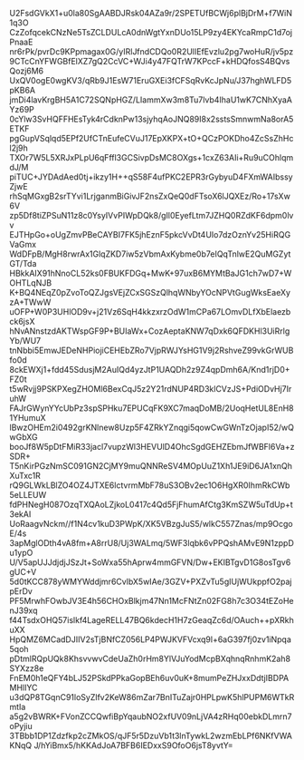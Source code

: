 U2FsdGVkX1+u0la80SgAABDJRsk04AZa9r/2SPETUfBCWj6plBjDrM+f7WiN1q3O
CzZofqcekCNzNe5TsZCLDULcA0dnWgtYxnDUo15LP9zy4EKYcaRmpC1d7ojPnaaE
nr6rPk/pvrDc9KPpmagax0G/yIRlJfndCDQo0R2UlIEfEvzlu2pg7woHuR/jv5pz
9CTcCnYFWGBfElXZ7gQ2CcVC+WJi4y47FQTrW7KPccF+kHDQfosS4BQvsQozj6M6
UxQV0ogE0wgKV3/qRb9J1EsW71EruGXEi3fCFSqRvKcJpNu/J37hghWLFD5pKB6A
jmDi4lavKrgBH5A1C72SQNpHGZ/LIammXw3m8Tu7lvb4IhaU1wK7CNhXyaAYz69P
0cYlw3SvHQFFHEsTyk4rCdknPw13sjyhqAoJNQ89I8x2sstsSmnwmNa8orA5ETKF
pgGupVSqlqd5EPf2UfCTnEufeCVuJ17EpXKPX+tO+QCzPOKDho4ZcSsZhHcl2j9h
TXOr7W5L5XRJxPLpU6qFffl3GCSivpDsMC8OXgs+1cxZ63AIi+Ru9uCOhlqmdJ/M
piTUC+JYDAdAed0tj+ikzy1H++qS58F4ufPKC2EPR3rGybyuD4FXmWAIbssyZjwE
rhSqMGxgB2srTYvi1LrjganmBiGivJF2nsZxQeQ0dFTsoX6lJQXEz/Ro+17sXw6V
zp5Df8tiZPSuN11z8c0YsyIVvPIWpDQk8/gIl0EyefLtm7JZHQ0RZdKF6dpm0lvv
EJTHpGo+oUgZmvPBeCAYBI7FK5jhEznF5pkcVvDt4UIo7dzOznYv25HiRQGVaGmx
WdDFpB/MgH8rwrAx1GlqZKD7iw5zVbmAxKybme0b7eIQqTnlwE2QuMGZytGT/Tda
HBkkAIX91hNnoCL52ks0FBUKFDGq+MwK+97uxB6MYMtBaJG1ch7wD7+WOHTLqNJB
K+BQ4NEqZ0pZvoToQZJgsVEjZCxSGSzQlhqWNbyYOcNPVtGugWksEaeXyzA+TWwW
uOFP+W0P3UHlOD9v+j21Vz6SqH4kkzxrzOdW1mCPa67LOmvDLfXbElaezbck6jsX
hNvANnstzdAKTWspGF9P+BUIaWx+CozAeptaKNW7qDxk6QFDKHl3UiRrlgYb/WU7
tnNbbi5EmwJEDeNHPiojiCEHEbZRo7VjpRWJYsHG1V9j2RshveZ99vkGrWUBfo0d
8ckEWXj1+fdd45SdusjM2AuIQd4yzJtP1UAQDh2z9Z4qpDmh6A/Knd1rjD0+FZ0t
t5wRvjj9PSKPXegZHOMl6BexCqJ5z2Y21rdNUP4RD3klCVzJS+PdiODvHj7IruhW
FAJrGWynYYcUbPz3spSPHku7EPUCqFK9XC7maqDoMB/2UoqHetUL8EnH81YHumuX
lBwzOHEm2i0492grKNlnew8Uzp5F4ZRkYZnqgi5qowCwGWnTzOjapI52/wQwGbXG
booJf8W5pDtFMiR33jacl7vupzWl3HEVUlD4OhcSgdGEHZEbmJfWBFl6Va+zSDR+
T5nKirPGzNmSC091GN2CjMY9muQNNReSV4MOpUuZ1Xh1JE9iD6JA1xnQhXuTxc1R
rQ9GLWkLBlZO4OZ4JTXE6lctvrmMbF78uS3OBv2ec1O6HgXR0IhmRkCWb5eLLEUW
fdPHNegH087OzqTXQAoLZjkoL0417c4Qd5FjFhumAfCtg3KmSZW5uTdUp+t3ekAI
UoRaagvNckm//f1N4cv1kuD3PWpK/XK5VBzgJuS5/wlkC557Znas/mp9OcgoE/4s
3apMglODth4vA8fm+A8rrU8/Uj3WALmq/5WF3lqbk6vPPQshAMvE9N1zppDu1ypO
U/V5apUJJdjdjJSzJt+SoWxa55hAprw4mmGFVN/Dw+EKIBTgvD1G8osTgv6gUC+V
5d0tKCC878yWMYWddjmr6CvlbX5wIAe/3GZV+PXZvTu5gIUjWUkppfO2pajpErDv
PF5MrwhFOwbJV3E4h56CHOxBlkjm47Nn1McFNtZn02FG8h7c3O34tEZoHenJ39xq
f44TsdxOHQ57islkf4LageRELL47BQ6kdecH1H7zGeaqZc6d/OAuch++pXRkhuXX
HpQMZ6MCadDJIIV2sTjBNfCZ056LP4PWJKVFVcxq9l+6aG397fj0zv1iNpqa5qoh
pDtmlRQpUQk8KhsvvwvCdeUaZh0rHm8YlVJuYodMcpBXqhnqRnhmK2ah8SYXzz8e
FnEM0h1eQFY4bLJ52PSkdPPkaGopBEh6uv0uK+8mumPeZHJxxDdtjIBDPAMHlIYC
u3dQP8TGqnC91loSyZlfv2KeW86mZar7BnITuZajr0HPLpwK5hlPUPM6WTkRmtIa
a5g2vBWRK+FVonZCCQwfiBpYqaubNO2xfUV09nLjVA4zRHq00ebkDLmrn7oPyjiu
3TBbb1DP1Zdzfkp2cZMkOS/qJF5r5DzuVb1t3lnTywkL2wzmEbLPf6NKfVWAKNqQ
J/hYiBmx5/hKKAdJoA7BFB6IEDxxS9OfoO6jsT8yvtY=
